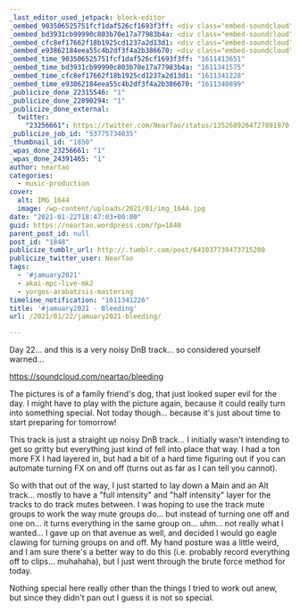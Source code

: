 ```yaml
---
_last_editor_used_jetpack: block-editor
_oembed_903506525751fcf1daf526cf1693f3ff: <div class="embed-soundcloud"><iframe title="Foundation by NearTao" width="500" height="400" scrolling="no" frameborder="no" src="https://w.soundcloud.com/player/?visual=true&url=https%3A%2F%2Fapi.soundcloud.com%2Ftracks%2F971176495&show_artwork=true&maxwidth=500&maxheight=750&dnt=1"></iframe></div>
_oembed_bd3931cb99990c803b70e17a77983b4a: <div class="embed-soundcloud"><iframe title="Bleeding by NearTao" width="500" height="400" scrolling="no" frameborder="no" src="https://w.soundcloud.com/player/?visual=true&url=https%3A%2F%2Fapi.soundcloud.com%2Ftracks%2F970717084&show_artwork=true&maxwidth=500&maxheight=750&dnt=1"></iframe></div>
_oembed_cfc8ef17662f18b1925cd1237a2d13d1: <div class="embed-soundcloud"><iframe title="Bleeding by NearTao" width="584" height="400" scrolling="no" frameborder="no" src="https://w.soundcloud.com/player/?visual=true&url=https%3A%2F%2Fapi.soundcloud.com%2Ftracks%2F970717084&show_artwork=true&maxwidth=584&maxheight=876&dnt=1"></iframe></div>
_oembed_e93862184eea55c4b2df3f4a2b386670: <div class="embed-soundcloud"><iframe title="Bleeding by NearTao" width="750" height="400" scrolling="no" frameborder="no" src="https://w.soundcloud.com/player/?visual=true&url=https%3A%2F%2Fapi.soundcloud.com%2Ftracks%2F970717084&show_artwork=true&maxwidth=750&maxheight=1000&dnt=1"></iframe></div>
_oembed_time_903506525751fcf1daf526cf1693f3ff: "1611413651"
_oembed_time_bd3931cb99990c803b70e17a77983b4a: "1611341575"
_oembed_time_cfc8ef17662f18b1925cd1237a2d13d1: "1611341228"
_oembed_time_e93862184eea55c4b2df3f4a2b386670: "1611340899"
_publicize_done_22315546: "1"
_publicize_done_22890294: "1"
_publicize_done_external:
  twitter:
    "23256661": https://twitter.com/NearTao/status/1352689264727891970
_publicize_job_id: "53775734035"
_thumbnail_id: "1850"
_wpas_done_23256661: "1"
_wpas_done_24391465: "1"
author: neartao
categories:
  - music-production
cover:
  alt: IMG_1644
  image: /wp-content/uploads/2021/01/img_1644.jpg
date: "2021-01-22T18:47:03+00:00"
guid: https://neartao.wordpress.com/?p=1848
parent_post_id: null
post_id: "1848"
publicize_tumblr_url: http://.tumblr.com/post/641037739473715200
publicize_twitter_user: NearTao
tags:
  - '#jamuary2021'
  - akai-mpc-live-mk2
  - yorgos-arabatzsis-mastering
timeline_notification: "1611341226"
title: '#jamuary2021 - Bleeding'
url: /2021/01/22/jamuary2021-bleeding/

---
```

Day 22... and this is a very noisy DnB track... so considered yourself warned...

https://soundcloud.com/neartao/bleeding

The pictures is of a family friend's dog, that just looked super evil for the day. I might have to play with the picture again, because it could really turn into something special. Not today though... because it's just about time to start preparing for tomorrow!

This track is just a straight up noisy DnB track... I initially wasn't intending to get so gritty but everything just kind of fell into place that way. I had a ton more FX I had layered in, but had a bit of a hard time figuring out if you can automate turning FX on and off (turns out as far as I can tell you cannot).

So with that out of the way, I just started to lay down a Main and an Alt track... mostly to have a "full intensity" and "half intensity" layer for the tracks to do track mutes between. I was hoping to use the track mute groups to work the way mute groups do... but instead of turning one off and one on... it turns everything in the same group on... uhm... not really what I wanted... I gave up on that avenue as well, and decided I would go eagle clawing for turning groups on and off. My hand posture was a little weird, and I am sure there's a better way to do this (i.e. probably record everything off to clips... muhahaha), but I just went through the brute force method for today.

Nothing special here really other than the things I tried to work out anew, but since they didn't pan out I guess it is not so special.
